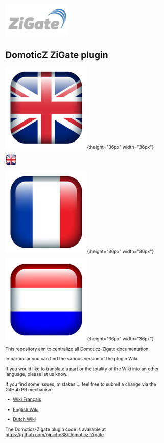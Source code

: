 ![zigate.fr](Images/ZiGate.png)

# DomoticZ ZiGate plugin

![English Wiki](Images/flag_uk.png){:height="36px" width="36px"}

<img src="Images/flag_uk.png" width="36" height="36">

![Wiki Français](Images/flag_france.png){:height="36px" width="36px"}

![Nederlandse Wiki](Images/flag_netherlands.png){:height="36px" width="36px"}

This repository aim to centralize all Domoticz-Zigate documentation.

In particular you can find the various version of the plugin Wiki.

If you would like to translate a part or the totality of the Wiki into an other language, please let us know.

If you find some issues, mistakes ... feel free to submit a change via the GitHub PR mechanism


* [Wiki Français](https://github.com/pipiche38/Domoticz-Zigate-Wiki/blob/master/fr-fr/Home.md)

* [English Wiki](https://github.com/pipiche38/Domoticz-Zigate-Wiki/blob/master/en-eng/Home.md)

* [Dutch Wiki](https://github.com/pipiche38/Domoticz-Zigate-Wiki/blob/master/nl-dut/Start.md)


The Domoticz-Zigate plugin code is available at https://github.com/pipiche38/Domoticz-Zigate
